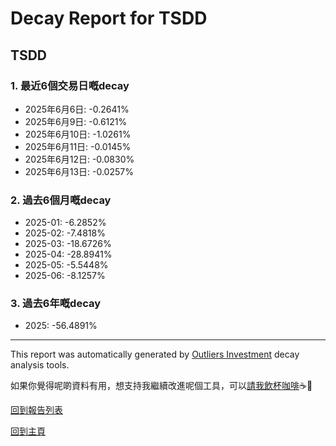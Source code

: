 # Decay Report for TSDD

## TSDD

### 1. 最近6個交易日嘅decay

- 2025年6月6日: -0.2641%
- 2025年6月9日: -0.6121%
- 2025年6月10日: -1.0261%
- 2025年6月11日: -0.0145%
- 2025年6月12日: -0.0830%
- 2025年6月13日: -0.0257%

### 2. 過去6個月嘅decay

- 2025-01: -6.2852%
- 2025-02: -7.4818%
- 2025-03: -18.6726%
- 2025-04: -28.8941%
- 2025-05: -5.5448%
- 2025-06: -8.1257%

### 3. 過去6年嘅decay

- 2025: -56.4891%

------------------------------
This report was automatically generated by [Outliers Investment](https://outliersecon.github.io/Outliers-Investment/) decay analysis tools.

如果你覺得呢啲資料有用，想支持我繼續改進呢個工具，可以[請我飲杯咖啡](https://buymeacoffee.com/outliersecon)☕🙏

[回到報告列表](https://outliersecon.github.io/Outliers-Investment/reports/reports_public)

[回到主頁](https://outliersecon.github.io/Outliers-Investment/)